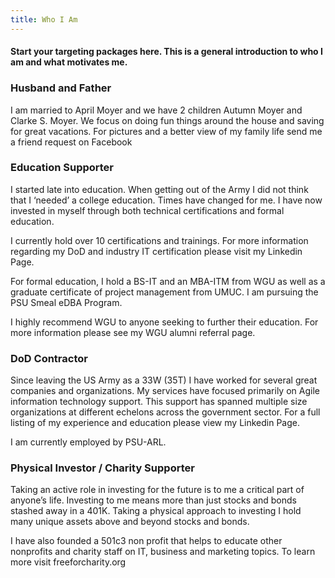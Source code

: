 ```yaml
---
title: Who I Am
---
```


#### Start your targeting packages here. This is a general introduction to who I am and what motivates me.

### Husband and Father

I am married to April Moyer and we have 2 children Autumn Moyer and Clarke S. Moyer. We focus on doing fun things around the house and saving for great vacations. For pictures and a better view of my family life send me a friend request on Facebook

### Education Supporter

I started late into education. When getting out of the Army I did not think that I ‘needed’ a college education. Times have changed for me. I have now invested in myself through both technical certifications and formal education.

I currently hold over 10 certifications and trainings. For more information regarding my DoD and industry IT certification please visit my Linkedin Page.

For formal education, I hold a BS-IT and an MBA-ITM from WGU as well as a graduate certificate of project management from UMUC. I am pursuing the PSU Smeal eDBA Program.

I highly recommend WGU to anyone seeking to further their education. For more information please see my WGU alumni referral page.

### DoD Contractor

Since leaving the US Army as a 33W (35T) I have worked for several great companies and organizations. My services have focused primarily on Agile information technology support. This support has spanned multiple size organizations at different echelons across the government sector. For a full listing of my experience and education please view my Linkedin Page.

I am currently employed by PSU-ARL.

### Physical Investor / Charity Supporter

Taking an active role in investing for the future is to me a critical part of anyone’s life. Investing to me means more than just stocks and bonds stashed away in a 401K. Taking a physical approach to investing I hold many unique assets above and beyond stocks and bonds.

I have also founded a 501c3 non profit that helps to educate other nonprofits and charity staff on IT, business and marketing topics. To learn more visit freeforcharity.org